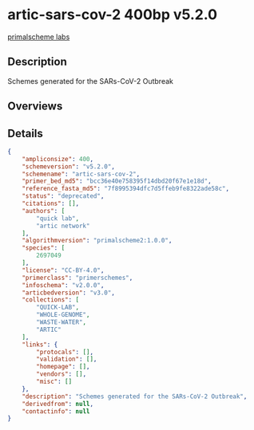 # artic-sars-cov-2 400bp v5.2.0

[primalscheme labs](https://labs.primalscheme.com/detail/artic-sars-cov-2/400/v5.2.0)

## Description

Schemes generated for the SARs-CoV-2 Outbreak

## Overviews

## Details

```json
{
    "ampliconsize": 400,
    "schemeversion": "v5.2.0",
    "schemename": "artic-sars-cov-2",
    "primer_bed_md5": "bcc36e40e758395f14dbd20f67e1e18d",
    "reference_fasta_md5": "7f8995394dfc7d5ffeb9fe8322ade58c",
    "status": "deprecated",
    "citations": [],
    "authors": [
        "quick lab",
        "artic network"
    ],
    "algorithmversion": "primalscheme2:1.0.0",
    "species": [
        2697049
    ],
    "license": "CC-BY-4.0",
    "primerclass": "primerschemes",
    "infoschema": "v2.0.0",
    "articbedversion": "v3.0",
    "collections": [
        "QUICK-LAB",
        "WHOLE-GENOME",
        "WASTE-WATER",
        "ARTIC"
    ],
    "links": {
        "protocals": [],
        "validation": [],
        "homepage": [],
        "vendors": [],
        "misc": []
    },
    "description": "Schemes generated for the SARs-CoV-2 Outbreak",
    "derivedfrom": null,
    "contactinfo": null
}
```


